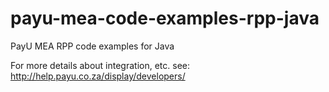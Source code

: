 payu-mea-code-examples-rpp-java
===============================

PayU MEA RPP code examples for Java

For more details about integration, etc. see: http://help.payu.co.za/display/developers/
